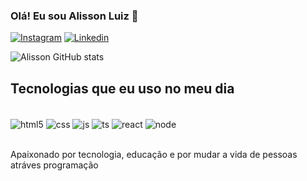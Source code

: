 
### Olá! Eu sou Alisson Luiz 👋

[![Instagram](https://img.shields.io/badge/Instagram-E4405F?style=for-the-badge&logo=instagram&logoColor=white)](https://www.instagram.com/_alisson.az/)
[![Linkedin](https://img.shields.io/badge/LinkedIn-0077B5?style=for-the-badge&logo=linkedin&logoColor=white)](https://www.linkedin.com/in/alisson-luiz-3198aa1a2/)

![Alisson GitHub stats](https://github-readme-stats.vercel.app/api?username=AlissonLuiz&show_icons=true&theme=dracula)

## Tecnologias que eu uso no meu dia

<div style="display: inline_block"><br>
<img align="center" alt="html5" src="https://img.shields.io/badge/HTML5-E34F26?style=for-the-badge&logo=html5&logoColor=white">
<img align="center" alt="css" src="https://img.shields.io/badge/CSS3-1572B6?style=for-the-badge&logo=css3&logoColor=white">
<img align="center" alt="js" src="https://img.shields.io/badge/JavaScript-F7DF1E?style=for-the-badge&logo=javascript&logoColor=black">
<img align="center" alt="ts" src="https://img.shields.io/badge/TypeScript-007ACC?style=for-the-badge&logo=typescript&logoColor=white">
<img align="center" alt="react" src="https://img.shields.io/badge/React-20232A?style=for-the-badge&logo=react&logoColor=61DAFB">
<img align="center" alt="node" src="https://img.shields.io/badge/Node.js-43853D?style=for-the-badge&logo=node.js&logoColor=whit">

</div><br>

Apaixonado por tecnologia, educação e por mudar a vida de pessoas atráves programação
